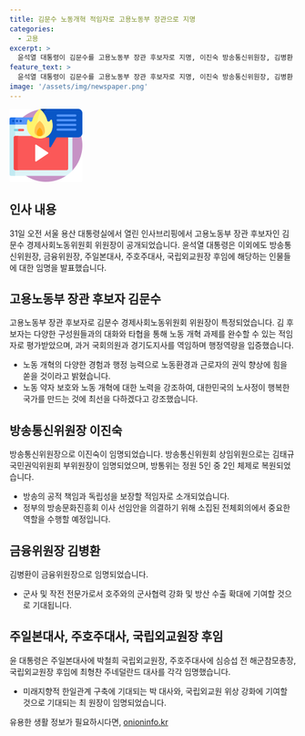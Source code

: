 ```yaml
---
title: 김문수 노동개혁 적임자로 고용노동부 장관으로 지명
categories:
  - 고용
excerpt: >
  윤석열 대통령이 김문수를 고용노동부 장관 후보자로 지명, 이진숙 방송통신위원장, 김병환 금융위원장 임명, 주일본대사에 박철희 국립외교원장, 주호주대사에 심승섭 전 해군참모총장, 국립외교원장 후임에 최형찬 주네덜란드 대사를 임명했다. 김 후보자는 노동개혁 과제를 완수할 적임자로 소개되었으며, 윤 대통령의 노동 개혁 성과와 앞으로의 과제에 대해 강조하며 소감을 전했다. 방통위는 2인 체제로 복원되며, KBS, MBC 대주주인 방송문화진흥회 이사 선임안을 의결할 예정이다.
feature_text: >
  윤석열 대통령이 김문수를 고용노동부 장관 후보자로 지명, 이진숙 방송통신위원장, 김병환 금융위원장 임명, 주일본대사에 박철희 국립외교원장, 주호주대사에 심승섭 전 해군참모총장, 국립외교원장 후임에 최형찬 주네덜란드 대사를 임명했다. 김 후보자는 노동개혁 과제를 완수할 적임자로 소개되었으며, 윤 대통령의 노동 개혁 성과와 앞으로의 과제에 대해 강조하며 소감을 전했다. 방통위는 2인 체제로 복원되며, KBS, MBC 대주주인 방송문화진흥회 이사 선임안을 의결할 예정이다.
image: '/assets/img/newspaper.png'
---
```


<p><img src="/assets/img/news.png" alt="rentncar 속보" /></p>

<h2 data-ke-size="size26">인사 내용</h2>

<p data-ke-size="size16">31일 오전 서울 용산 대통령실에서 열린 인사브리핑에서 고용노동부 장관 후보자인 김문수 경제사회노동위원회 위원장이 공개되었습니다. 윤석열 대통령은 이외에도 방송통신위원장, 금융위원장, 주일본대사, 주호주대사, 국립외교원장 후임에 해당하는 인물들에 대한 임명을 발표했습니다.</p>

<h2 data-ke-size="size26">고용노동부 장관 후보자 김문수</h2>

<p data-ke-size="size16">고용노동부 장관 후보자로 김문수 경제사회노동위원회 위원장이 특정되었습니다. 김 후보자는 다양한 구성원들과의 대화와 타협을 통해 노동 개혁 과제를 완수할 수 있는 적임자로 평가받았으며, 과거 국회의원과 경기도지사를 역임하며 행정역량을 입증했습니다.</p>

<ul>
    <li>노동 개혁의 다양한 경험과 행정 능력으로 노동환경과 근로자의 권익 향상에 힘을 쏟을 것이라고 밝혔습니다.</li>
    <li>노동 약자 보호와 노동 개혁에 대한 노력을 강조하여, 대한민국의 노사정이 행복한 국가를 만드는 것에 최선을 다하겠다고 강조했습니다.</li>
</ul>

<h2 data-ke-size="size26">방송통신위원장 이진숙</h2>

<p data-ke-size="size16">방송통신위원장으로 이진숙이 임명되었습니다. 방송통신위원회 상임위원으로는 김태규 국민권익위원회 부위원장이 임명되었으며, 방통위는 정원 5인 중 2인 체제로 복원되었습니다.</p>

<ul>
    <li>방송의 공적 책임과 독립성을 보장할 적임자로 소개되었습니다.</li>
    <li>정부의 방송문화진흥회 이사 선임안을 의결하기 위해 소집된 전체회의에서 중요한 역할을 수행할 예정입니다.</li>
</ul>

<h2 data-ke-size="size26">금융위원장 김병환</h2>

<p data-ke-size="size16">김병환이 금융위원장으로 임명되었습니다.</p>

<ul>
    <li>군사 및 작전 전문가로서 호주와의 군사협력 강화 및 방산 수출 확대에 기여할 것으로 기대됩니다.</li>
</ul>

<h2 data-ke-size="size26">주일본대사, 주호주대사, 국립외교원장 후임</h2>

<p data-ke-size="size16">윤 대통령은 주일본대사에 박철희 국립외교원장, 주호주대사에 심승섭 전 해군참모총장, 국립외교원장 후임에 최형찬 주네덜란드 대사를 각각 임명했습니다.</p>

<ul>
    <li>미래지향적 한일관계 구축에 기대되는 박 대사와, 국립외교원 위상 강화에 기여할 것으로 기대되는 최 원장이 임명되었습니다.</li>
</ul>
유용한 생활 정보가 필요하시다면, <a href="https://onioninfo.kr" rel="dofollow">onioninfo.kr</a>


